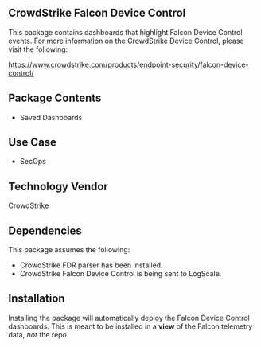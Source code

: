 ## CrowdStrike Falcon Device Control
This package contains dashboards that highlight Falcon Device Control events. For more information on the CrowdStrike Device Control, please visit the following:

https://www.crowdstrike.com/products/endpoint-security/falcon-device-control/
 
## Package Contents
- Saved Dashboards
 
## Use Case
- SecOps
 
## Technology Vendor
CrowdStrike
 
## Dependencies
This package assumes the following:

- CrowdStrike FDR parser has been installed.
- CrowdStrike Falcon Device Control is being sent to LogScale.

## Installation
Installing the package will automatically deploy the Falcon Device Control dashboards. This is meant to be installed in a **view** of the Falcon telemetry data, *not* the repo. 